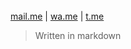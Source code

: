 
#
\
\
[mail.me](https://mailto:arnobarbotte@icloud.com) | [wa.me](https://wa.me/33688225022?text=What'sUp?) | [t.me](https://t.me/N04R)
> Written in markdown 
